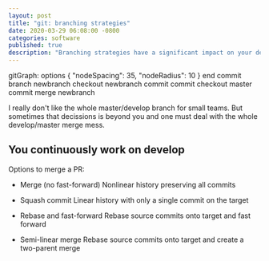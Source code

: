 ```yaml
---
layout: post
title: "git: branching strategies"
date: 2020-03-29 06:08:00 -0800
categories: software
published: true
description: "Branching strategies have a significant impact on your development process. Different strategies optimize for different projects and team sizes."
---
```


<div class="mermaid">
gitGraph:
options
{
    "nodeSpacing": 35,
    "nodeRadius": 10
}
end
commit
branch newbranch
checkout newbranch
commit
commit
checkout master
commit
merge newbranch
</div>

I really don't like the whole master/develop branch for small teams. But sometimes that decissions is beyond you and one must deal with the whole develop/master merge mess.

## You continuously work on develop

Options to merge a PR:

* Merge (no fast-forward)
Nonlinear history preserving all commits
* Squash commit
Linear history with only a single commit on the target

* Rebase and fast-forward
Rebase source commits onto target and fast forward

* Semi-linear merge
Rebase source commits onto target and create a two-parent merge
